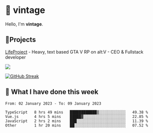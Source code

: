 # 👋 vintage
Hello, I'm **vintage**.

## 📝Projects

[LifeProject](https://github.com/LifeProject-Roleplay/) - Heavy, text based GTA V RP on alt:V - CEO & Fullstack developer

![](./github-metrics.svg)

[![GitHub Streak](https://streak-stats.demolab.com/?user=mafineeek)](https://git.io/streak-stats)

## 📰 What I have done this week
<!--START_SECTION:waka-->

```text
From: 02 January 2023 - To: 09 January 2023

TypeScript   8 hrs 49 mins   ████████████▒░░░░░░░░░░░░   49.38 %
Vue.js       4 hrs 5 mins    █████▓░░░░░░░░░░░░░░░░░░░   22.85 %
JavaScript   2 hrs 2 mins    ███░░░░░░░░░░░░░░░░░░░░░░   11.39 %
Other        1 hr 20 mins    ██░░░░░░░░░░░░░░░░░░░░░░░   07.52 %
```

<!--END_SECTION:waka-->

